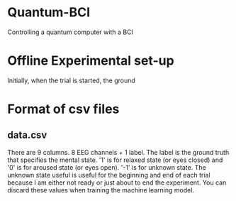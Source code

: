# Quantum-BCI
Controlling a quantum computer with a BCI

# Offline Experimental set-up
Initially, when the trial is started, the ground 

# Format of csv files
## data.csv
There are 9 columns. 8 EEG channels + 1 label. The label is the ground truth that specifies the mental state. '1' is for relaxed state (or eyes closed) and '0' is for aroused state (or eyes open). '-1' is for unknown state. The unknown state useful is useful for the beginning and end of each trial because I am either not ready or just about to end the experiment. You can discard these values when training the machine learning model.
